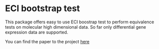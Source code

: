 # ECI bootstrap test

This package offers easy to use ECI boostrap test to perform equivalence tests on molecular high dimensional data. So far only differential gene expression data are supported. 

You can find the paper to the project [here](https://www.researchgate.net/publication/356022162_Assessing_Equivalent_and_Inverse_Change_in_Genes_Between_Diverse_Experiments) 